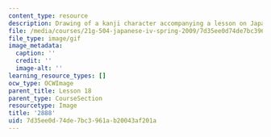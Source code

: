 ```yaml
---
content_type: resource
description: Drawing of a kanji character accompanying a lesson on Japanese.
file: /media/courses/21g-504-japanese-iv-spring-2009/7d35ee0d74de7bc3961ab20043af201a_2888.gif
file_type: image/gif
image_metadata:
  caption: ''
  credit: ''
  image-alt: ''
learning_resource_types: []
ocw_type: OCWImage
parent_title: Lesson 18
parent_type: CourseSection
resourcetype: Image
title: '2888'
uid: 7d35ee0d-74de-7bc3-961a-b20043af201a
---
```

